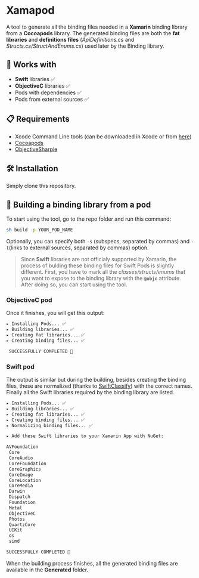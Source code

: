 # Xamapod
A tool to generate all the binding files needed in a **Xamarin** binding library
from a **Cocoapods** library. The generated binding files are both the **fat libraries** and
**definitions files** (_ApiDefinitions.cs_ and _Structs.cs/StructAndEnums.cs_) used later by the Binding library.

## 🔗 Works with

- **Swift** libraries ✅
- **ObjectiveC** libraries ✅
- Pods with dependencies ✅
- Pods from external sources ✅


## 📋 Requirements

- Xcode Command Line tools (can be downloaded in Xcode or from [here](https://developer.apple.com/downloads/index.action))
- [Cocoapods](https://guides.cocoapods.org/using/getting-started.html)
- [ObjectiveSharpie](https://dl.xamarin.com/objective-sharpie/ObjectiveSharpie.pkg)

## 🛠 Installation

Simply clone this repository.

## 🚀 Building a binding library from a pod

To start using the tool, go to the repo folder and run this command:

```sh
sh build -p YOUR_POD_NAME
```

Optionally, you can specify both `-s` (subspecs, separated by commas) and `-l`(links to external sources, separated by commas) option.

> Since **Swift** libraries are not officialy supported by Xamarin, the process of
bulding these binding files for Swift Pods is slightly different. First, you have
to mark all the _classes/structs/enums_ that you want to expose
to the binding library with the **`@objc`** attribute. After doing so, you can start using the tool.

### ObjectiveC pod

Once it finishes, you will get this output:

```sh
▸ Installing Pods... ✅
▸ Building libraries... ✅
▸ Creating fat libraries... ✅
▸ Creating binding files... ✅

 SUCCESSFULLY COMPLETED 🚀
```

### Swift pod

The output is similar but during the building, besides creating the binding files, these are normalized (thanks to [SwiftClassify](https://github.com/Flash3001/SwiftClassify))
with the correct names. Finally all the Swift libraries required by the binding library are listed.


```sh
▸ Installing Pods... ✅
▸ Building libraries... ✅
▸ Creating fat libraries... ✅
▸ Creating binding files... ✅
▸ Normalizing binding files... ✅

▸ Add these Swift libraries to your Xamarin App with NuGet:

AVFoundation
 Core
 CoreAudio
 CoreFoundation
 CoreGraphics
 CoreImage
 CoreLocation
 CoreMedia
 Darwin
 Dispatch
 Foundation
 Metal
 ObjectiveC
 Photos
 QuartzCore
 UIKit
 os
 simd

SUCCESSFULLY COMPLETED 🚀
```

When the building process finishes, all the generated binding files are available in the **Generated** folder.
